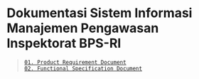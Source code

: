 # Dokumentasi Sistem Informasi Manajemen Pengawasan Inspektorat BPS-RI

> [`01. Product Requirement Document`](prd-simwas)  
> [`02. Functional Specification Document`](fsd-simwas) 
